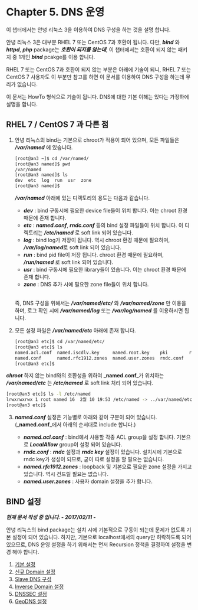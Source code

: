 # Chapter 5. DNS 운영

이 챕터에서는 안녕 리눅스 3을 이용하여 DNS 구성을 하는 것을 설명 합니다.

안녕 리눅스 3은 대부분 RHEL 7 또는 CentOS 7과 호환이 됩니다. 다만, _**bind**_ 와 _**httpd**_, _**php**_ package는 _**호환이 되지를 않는데**_, 이 챕터에서는 호환이 되지 않는 패키지 중 1개인 _**bind**_ pcakge를 이용 합니다.

RHEL 7 또는 CentOS 7과 호환이 되지 않는 부분은 아래에 기술이 되니, RHEL 7 또는 CentOS 7 사용자도 이 부분만 참고를 하면 이 문서를 이용하여 DNS 구성을 하는데 무리가 없습니다.

이 문서는 HowTo 형식으로 기술이 됩니다. DNS에 대한 기본 이해는 있다는 가정하에 설명을 합니다.

## RHEL 7 / CentOS 7 과 다른 점

1. 안녕 리눅스의 bind는 기본으로 chroot가 적용이 되어 있으며, 모든 파일들은 ***/var/named*** 에 있습니다.  

   ```bash
   [root@an3 ~]$ cd /var/named/
   [root@an3 named]$ pwd
   /var/named
   [root@an3 named]$ ls
   dev  etc  log  run  usr  zone
   [root@an3 named]$
   ```

   ***/var/named*** 아래에 있는 디렉토리의 용도는 다음과 같습니다.

   * ***dev*** : bind 구동시에 필요한 device file들이 위치 합니다. 이는 chroot 환경 때문에 존재 합니다.
   * ***etc*** : ***named.conf***, ***rndc.conf*** 등의 bind 설정 파일들이 위치 합니다. 이 디렉토리는 ***/etc/named*** 로 soft link 되어 있습니다.
   * ***log*** : bind log가 저장이 됩니다. 역시 chroot 환경 때문에 필요하며, ***/var/log/named***로 soft link 되어 있습니다.
   * ***run*** : bind pid file이 저장 됩니다. chroot 환경 때문에 필요하며, ***/run/named*** 로 soft link 되어 있습니다.
   * ***usr*** : bind 구동시에 필요한 library들이 있습니다. 이는 chroot 환경 때문에 존재 합니다.
   * ***zone*** : DNS 추가 시에 필요한 zone file들이 위치 합니다.<br><br>

   즉, DNS 구성을 위해서는 ***/var/named/etc/*** 와 ***/var/named/zone*** 만 이용을 하며, 로그 확인 시에 ***/var/named/log*** 또는 ***/var/log/named*** 를 이용하시면 됩니다.

2. 모든 설정 파일은 _**/var/named/etc**_ 아래에 존재 합니다.

   ```bash
   [root@an3 etc]$ cd /var/named/etc/
   [root@an3 etc]$ ls
   named.acl.conf  named.iscdlv.key     named.root.key    pki        rndc.key
   named.conf      named.rfc1912.zones  named.user.zones  rndc.conf
   [root@an3 etc]$
   ```

  _**chroot**_ 하지 않는 bind와의 호환성을 위하여 _**named.conf**_가 위치하는 _**/var/named/etc**_ 는 _**/etc/named**_ 로 soft link 처리 되어 있습니다.

   ```bash
   [root@an3 etc]$ ls -l /etc/named
   lrwxrwxrwx 1 root named 16  2월 10 19:53 /etc/named -> ../var/named/etc
   [root@an3 etc]$
   ```

3. _**named.conf**_ 설정은 기능별로 아래와 같이 구분이 되어 있습니다. \(_**named.conf**_에서 아래의 순서대로 include 합니다.\)

   * _**named.acl.conf**_ : bind에서 사용할 각종 ACL group을 설정 합니다. 기본으로 _**LocalAllow**_ group이 설정 되어 있습니다.
   * _**rndc.conf**_ : _**rndc**_ 설정과 _**rndc key**_ 설정이 있습니다. 설치시에 기본으로 rndc key가 생성이 되므로, 굳이 따로 설정을 할 필요는 없습니다.
   * _**named.rfc1912.zones**_ : loopback 및 기본으로 필요한 zone 설정을 가지고 있습니다. 역시 건드릴 필요는 없습니다.
   * _**named.user.zones**_ : 사용자 domain 설정을 추가 합니다.


## BIND 설정

_**현재 문서 작성 중 입니다. - 2017/02/11 -**_

안녕 리눅스의 bind package는 설치 시에 기본적으로 구동이 되는데 문제가 없도록 기본 설정이 되어 있습니다. 하지만, 기본으로 localhost에서의 query만 허락하도록 되어 있으므로, DNS 운영 설정을 하기 위해서는 먼저 Recursion 정책을 결정하여 설정을 변경 해야 합니다.

1. [기본 설정](chapter5-1-basic.md)
2. [신규 Domain 설정](chapter5-2-add-domain.md)
3. [Slave DNS 구성](chapter5-3-slave-dns.md)
4. [Inverse Domain 설정](chapter5-4-inverse-domain.md)
4. [DNSSEC 설정](chapter5-5-dnssec.md)
5. [GeoDNS 설정](chapter5-6-geodns.md)



